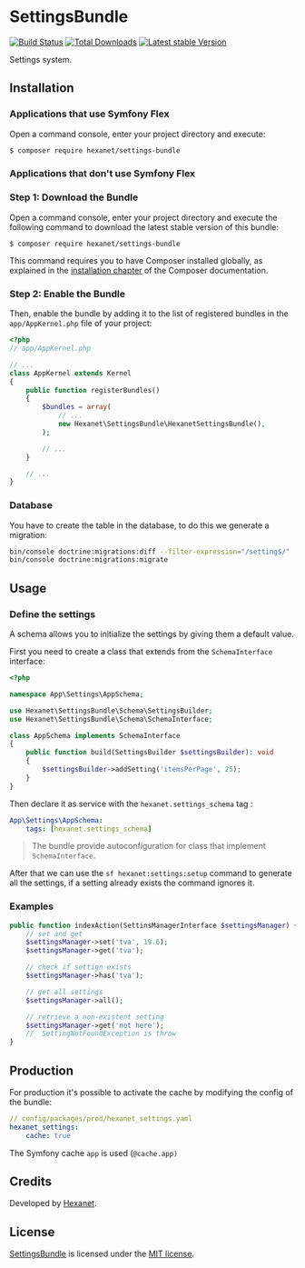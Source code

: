 # SettingsBundle

[![Build Status](https://api.travis-ci.org/Hexanet/SettingsBundle.svg)](http://travis-ci.org/Hexanet/SettingsBundle) 	[![Total Downloads](https://poser.pugx.org/hexanet/settings-bundle/downloads.png)](https://packagist.org/packages/hexanet/settings-bundle) [![Latest stable Version](https://poser.pugx.org/hexanet/settings-bundle/v/stable.png)](https://packagist.org/packages/hexanet/settings-bundle)

Settings system.

## Installation

### Applications that use Symfony Flex

Open a command console, enter your project directory and execute:

```console
$ composer require hexanet/settings-bundle
```

### Applications that don't use Symfony Flex

### Step 1: Download the Bundle

Open a command console, enter your project directory and execute the
following command to download the latest stable version of this bundle:

```console
$ composer require hexanet/settings-bundle
```

This command requires you to have Composer installed globally, as explained
in the [installation chapter](https://getcomposer.org/doc/00-intro.md)
of the Composer documentation.

### Step 2: Enable the Bundle

Then, enable the bundle by adding it to the list of registered bundles
in the `app/AppKernel.php` file of your project:

```php
<?php
// app/AppKernel.php

// ...
class AppKernel extends Kernel
{
    public function registerBundles()
    {
        $bundles = array(
            // ...
            new Hexanet\SettingsBundle\HexanetSettingsBundle(),
        );

        // ...
    }

    // ...
}
```

### Database

You have to create the table in the database, to do this we generate a migration:

```bash
bin/console doctrine:migrations:diff --filter-expression="/setting$/"
bin/console doctrine:migrations:migrate
```

## Usage

### Define the settings

A schema allows you to initialize the settings by giving them a default value.

First you need to create a class that extends from the `SchemaInterface` interface:

```php
<?php

namespace App\Settings\AppSchema;

use Hexanet\SettingsBundle\Schema\SettingsBuilder;
use Hexanet\SettingsBundle\Schema\SchemaInterface;

class AppSchema implements SchemaInterface
{
    public function build(SettingsBuilder $settingsBuilder): void
    {
        $settingsBuilder->addSetting('itemsPerPage', 25);
    }
}
```

Then declare it as service with the `hexanet.settings_schema` tag :

```yml
App\Settings\AppSchema:
    tags: [hexanet.settings_schema]
```

> The bundle provide autoconfiguration for class that implement `SchemaInterface`.

After that we can use the `sf hexanet:settings:setup` command to generate all the settings, if a setting already exists the command ignores it.

### Examples

```php
public function indexAction(SettinsManagerInterface $settingsManager) {
    // set and get
    $settingsManager->set('tva', 19.6);
    $settingsManager->get('tva');

    // check if settign exists
    $settingsManager->has('tva');

    // get all settings
    $settingsManager->all();

    // retrieve a non-existent setting 
    $settingsManager->get('not here');
    //  SettingNotFoundException is throw
}
```

## Production

For production it's possible to activate the cache by modifying the config of the bundle:

```yaml
// config/packages/prod/hexanet_settings.yaml
hexanet_settings:
    cache: true
```

The Symfony cache `app` is used (`@cache.app)`

## Credits

Developed by [Hexanet](http://www.hexanet.fr/).

## License

[SettingsBundle](https://github.com/Hexanet/SettingsBundle) is licensed under the [MIT license](LICENSE).
